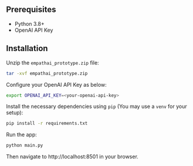 ## Prerequisites

- Python 3.8+
- OpenAI API Key

## Installation

Unzip the `empathai_prototype.zip` file:

```bash
tar -xvf empathai_prototype.zip
```

Configure your OpenAI API Key as below:

```bash
export OPENAI_API_KEY=<your-openai-api-key>
```

Install the necessary dependencies using `pip` (You may use a `venv` for your setup):

```bash
pip install -r requirements.txt
```

Run the app:

```bash
python main.py
```

Then navigate to http://localhost:8501 in your browser.